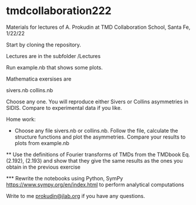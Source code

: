 # tmdcollaboration222
Materials for lectures of A. Prokudin at TMD Collaboration School, Santa Fe, 1/22/22

Start by cloning the repository.

Lectures are in the subfolder /Lectures

Run example.nb that shows some plots.

Mathematica exersises are 

sivers.nb
collins.nb

Choose any one. You will reproduce either Sivers or Collins asymmetries in SIDIS. Compare to experimental data if you like.

Home work:

* Choose any file sivers.nb or collins.nb. Follow the file, calculate the structure functions and plot the asymmetries. Compare your results to plots from example.nb

** Use the definitions of Fourier transforms of TMDs from the TMDbook Eq. (2.192), (2.193) and show that they give the same results as the ones you obtain in the previous exercise

*** Rewrite the notebooks using Python, SymPy https://www.sympy.org/en/index.html to perform analytical computations

Write to me prokudin@jlab.org if you have any questions.
